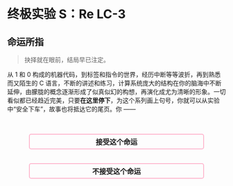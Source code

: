 # 终极实验 S：Re LC-3

## 命运所指

> 抉择就在眼前，结局早已注定。

从 1 和 0 构成的机器代码，到标签和指令的世界，经历中断等等波折，再到熟悉而又陌生的 C 语言，不断的讲述和练习，计算系统庞大的结构在你的脑海中不断延伸，由朦胧的概念逐渐形成了似真似幻的构想，再演化成尤为清晰的形象。一切看似都已经趋近完美，只要**在这里停下**，为这个系列画上句号，你就可以从实验中“安全下车”，故事也将抵达它的尾页。你 ——

<style>
    .btn {
        background-color: rgba(255, 180, 220, 0);
        width: 80%; 
        border: 2px solid; 
        border-color: rgb(255, 154, 187, 0.7); 
        border-radius: 5px;
        color: inherit; 
        text-align: center;
        padding-top: 0.25rem;
        padding-bottom: 0.25rem;
        font-weight: bold;
        font-size: 1rem;
        transition: 200ms;
        cursor: pointer;
    }

    .btn:hover {
        border-color: #fff0b3;
        box-shadow: 0px 0px 10px #fff0b3;
    }
</style>

<script>


function acceptThat() {
    document.querySelectorAll("button.btn").forEach(e=>e.parentNode.remove());
    document.getElementById("t-accept").style.display = "initial";
    sessionStorage.setItem("op.final", "accept")
}

function rejectThat() {
    document.querySelectorAll("button.btn").forEach(e=>e.parentNode.remove());
    document.getElementById("t-reject").style.display = "initial";
    sessionStorage.setItem("op.final", "reject")
}

function makeConfirm(c)  {
    const t = c ? "就在这里结束" : "面对新的挑战";
    return confirm(`选择不能重来，${t}，确定吗？`)
}

window.acceptThat = acceptThat
window.rejectThat = rejectThat
window.makeConfirm = makeConfirm
window.finalOp = sessionStorage.getItem("op.final")

if(window.finalOp == "accept") acceptThat()
if(window.finalOp == "reject") rejectThat()
</script>

<div style="display: flex; justify-content: center; width: 100%; margin-top: 3rem;">
<button class="btn" onclick="makeConfirm(true) && acceptThat()">
接受这个命运
</button>
</div>

<div style="display: flex; justify-content: center; width: 100%; margin-top: 2rem; margin-bottom: 3rem;">
<button class="btn" onclick="makeConfirm(false) && rejectThat()">
不接受这个命运
</button>
</div>

<script>

</script>

<div style="display: none;" id="t-accept">

**接受这个命运。**

> 岁久人无千日好，春深花有几时红？

尾页已至，作家放下手中的笔，将结尾留给读者自作想象。在这里结束，倒也不失为一桩美谈。翻过封底，故事看似已然圆满，今后的事，你我都已知晓。

[退出至首页](/Labs/README)

</div>

<div style="display: none;" id="t-reject">

**不接受这个命运。**

> 莫嫌举世无知己，未有庸人不忌才。

描绘的画笔不曾停歇，构想的修辞流淌不竭，作家正将故事引上另一条路。有人欣喜，期待着尾页上的新章节；有人畏惧，担忧这临门一脚的变数。今后的事，我们尚不可知。

## 背景

没有软件的硬件是没有用的，而没有硬件的软件更是毫无意义的。能将汇编代码转换为机器代码固然是一件好事，但那并不是故事的全部。指令创生出来可不只是用来汇编的，更重要的是**执行**。在过去，LC3XT Sugar 一直在评测习题中默默地分析和执行指令，并尽职尽责地报告所发现的每个问题，而现在，是时候由你来接手这项工作了。

## 任务目标

构造一个 LC-3 用户模式虚拟机。

- 能够装载二进制代码并运行。

- 运行在用户模式下，但要支持 `OUT` 和 `PUTS` 进行输出。

- 需要实现除 `RTI` 外所有指令的执行，特别是 `TRAP` 调用。

## LC-3 组成原理

软件上的虚拟机构成与硬件上不同，并不是 LC-3 中的每一个物理模块都需要通过软件模拟，例如，在一次加法运算中，运算单元、控制器和各种控制信号在软件模拟中都不存在，而只需要简单使用加法运算符和赋值即可。必须要实现的模块缩减到以下几个：

- 寄存器堆：存储和维护 8 个通用寄存器的值。

- 内存：根据地址存储和读取内存内容。

- 解释器：读取指令，根据指令内容，改变相应存储器的值。

像是 PC、PSR、输入输出等模块，是内置在解释器中的。

## 开发计划

尽管构造虚拟机比构造汇编器要简单得多，但是从头开始搭设一个项目依然会带来些不必要的麻烦。我们在这里列出了一个开发计划，将整个开发过程划分为几个阶段。**每完成一个阶段，才能推进下一个阶段。**

### 阶段 0：搭设开发环境

你将需要以下资源：

- **Java 开发工具包（JDK）**
  
  我们使用的 Kotlin 基于 Java 虚拟机来运行，因此要先设置 Java 开发环境。开发所使用的版本是 Java 21。
  
  你可以从 [Adoptium 下载页面](https://adoptium.net/zh-CN/temurin/releases/?package=jdk&version=21) 下载 JDK，或者从下面的镜像获取：
  
  - [Windows x64](https://mirrors.ustc.edu.cn/adoptium/releases/temurin21-binaries/LatestRelease/OpenJDK21U-jdk_x64_windows_hotspot_21.0.5_11.msi)
  
  - [macOS x64](https://mirrors.ustc.edu.cn/adoptium/releases/temurin21-binaries/LatestRelease/OpenJDK21U-jdk_x64_mac_hotspot_21.0.5_11.pkg)
  
  - [macOS ARM](https://mirrors.ustc.edu.cn/adoptium/releases/temurin21-binaries/LatestRelease/OpenJDK21U-jdk_aarch64_mac_hotspot_21.0.5_11.pkg)
  
  - [GNU/Linux x64](https://mirrors.ustc.edu.cn/adoptium/releases/temurin21-binaries/LatestRelease/OpenJDK21U-jdk_x64_linux_hotspot_21.0.5_11.tar.gz)

对于其它操作系统或架构，请在官方网站上获取安装程序。

?> 如果你的电脑上同时还安装有 Minecraft，在安装了额外的 JDK 后，可能需要重新配置启动器，以免它们自动选中新安装的 JDK。

- **IntelliJ IDEA（社区版）**
  
  强大、易用而且免费的集成开发环境（IDE），你可以从 [JetBrains 的官方网站](https://www.jetbrains.com/idea/download/download-thanks.html?platform=windows&code=IIC) 上下载安装程序。
  
  ?> 如果你愿意，并且也知道如何使用，可以使用 Visual Studio Code、Eclipse 或者其它编辑器完成开发，但你将需要手动设置 Gradle 并运行测试。
  
  !> 尽管 IDEA 拥有中文翻译插件，但我们并不建议你使用它。请先尝试以英文界面操作，只在绝对必要时才使用翻译。

- **Git 版本管理工具**
  
  Git 是一个用于拉取、推送和管理不同版本源代码的工具，我们将使用 Git 来获取项目的源代码。你可以从 [Git 官方网站](https://git-scm.com/downloads) 下载 Git，安装时使用默认选项即可。

### 阶段 1：获取模板代码

模板代码存储在 [USTC LUG 的 GitLab](https://git.lug.ustc.edu.cn/skjsjhb/re-lc-3-kotlin-edition) 上，在此向参与维护这项服务的志愿者表示诚挚的感谢。

有两种方法可以获取源代码：

- 手动下载源代码并打开项目：
  
  1. 从 [这里](https://git.lug.ustc.edu.cn/skjsjhb/re-lc-3-kotlin-edition/-/archive/main/re-lc-3-kotlin-edition-main.zip) 下载源码包，并解压下载的 zip 归档，将其放到你希望存储项目的位置。
  
  2. 打开 IDEA，在主界面上单击 **Open**，并选择下载的源代码目录。

- 使用 IDEA 的版本管理工具：
  
  1. 打开 IDEA，在主界面上单击 **Clone Repository**。
  
  2. 在弹出窗口的 **URL** 一栏中，填入以下内容：
     
     ```
     https://git.lug.ustc.edu.cn/skjsjhb/re-lc-3-kotlin-edition.git
     ```
  
  3. 在 **Directory** 一栏中，填写你希望存储项目的位置。
  
  4. 单击 **Clone** 按钮。

在打开项目后，你可能会看到如下的警告：

![](img/Gen/2024-12-08-14-24-27-image.png)

单击 **Trust Project** 以信任源代码并打开项目。如果你担心源代码的安全性，也可以使用 **Preview in Safe Mode** 进行预览。

打开项目后，你将注意到右下角会显示 **Importing...** 等字样，稍等一会儿，直到右下角的进度条消失，代表项目导入成功。

> **如果出问题**
> 
> 有时你可能会看到这样的错误提示：
> 
> ![](../LA/img/Kotlin/2024-12-03-17-59-11-image.png)
> 
> 这代表“同步错误”，也就是 Gradle（我们的构建工具）无法下载编译项目所需要的文件。我们在搭设环境时手动安装了 JDK 和 IDEA，但是并没有安装 Kotlin 编译器，这一步是由 IDEA 通过 Gradle 来完成的。遗憾的是，如果网络条件不好，Gradle 找不到所需的文件，就会产生错误。
> 
> 要解决这个问题，可以编辑 `build.gradle.kts` 文件，寻找下面的代码：
> 
> ```kotlin
> repositories {
>     mavenCentral()
> }
> ```
> 
> 并在 `mavenCentral()` 上添加一行，使之成为：
> 
> ```kotlin
> repositories {
>     maven("https://maven.aliyun.com/repository/public")
>     mavenCentral()
> }
> ```
> 
> 然后单击 **Build** 窗口中的 **Reload Gradle Project** 按钮，重新加载项目：
> 
> ![](../LA/img/Kotlin/2024-12-03-20-14-03-image.png)

现在你可以在左侧的 **Project** 面板中，展开项目所使用的文件。要修改的文件都位于 `src/main/kotlin` 下。

?> Gradle 在构建项目时对于文件的存放位置有要求，如果你想在项目中添加额外的 Kotlin 源代码文件，请确保在 `src/main/kotlin` 中添加它们。

### 阶段 2：存储器实现

要实现的存储器包含内存和寄存器两个，分别位于 `src/main/kotlin/Memory.kt` 和 `src/main/kotlin/RegisterFile` 中。内存部分已经为你写好，只需要补全寄存器的实现。

> **TODO 标记**
> 
> 当你在代码中看到这样的 `TODO()` 标记时：
> 
> ```kotlin
> fun asStringContent(): String {
>     require(type == TokenType.STRING)
> 
>     TODO("请实现此方法的剩余部分")
> }
> ```
> 
> 这代表**该函数还没有完整实现**，你需要根据代码注释**补全函数功能**（函数功能通常在函数头上方的文档 `/** */` 中有所描述），随后**删除**这个 `TODO()` 调用。

### 阶段 3：解释器实现

解释器是 LC-3 虚拟机的核心，位于 `src/main/kotlin/Interpreter.kt` 中。部分指令已经实现作为参考，而（大多数）其它指令的执行需要继续完成。根据指令功能，相应地修改存储器状态。

### 阶段 4：运行测试

以上工作完成后，展开 `src/test/kotlin` 目录，选择 `ProgramRunTest`，并单击 `class ProgramRunTest` 左侧的按钮运行测试：

![](img/Gen/2024-12-08-14-32-08-image.png)

如果一切正常，测试将会通过，否则 IDEA 会在控制台将发现的测试错误列出。参考测试结果，修正你的代码，直至通过整个测试。

?> 如果有兴趣，你还可以自行修改测试代码， 尝试其它的程序。

## 报告与提交

或许是最后一次，你将要用实验报告描述程序的功能。或许你会写得很长，或许你会觉得无话可说，总之作为漫长工作的一个收尾，请概括一下你的成果。不论你的时间是花在了配置环境、阅读代码、运行调试还是网络问题上，都请描述你的工作，这不仅是形式上的总结，也是对于你原创程序的亲笔签名。

终极实验 S 要求人工检查，我们将安排时间进行集中线下研讨，但如果错过了也没关系，你可以选择其它零散时间线上讨论。

---

</div>
